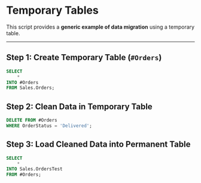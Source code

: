 # Temporary Tables

This script provides a **generic example of data migration** using a temporary table.  

---

## Step 1: Create Temporary Table (`#Orders`)

```sql
SELECT
    *
INTO #Orders
FROM Sales.Orders;
```

## Step 2: Clean Data in Temporary Table
```sql
DELETE FROM #Orders
WHERE OrderStatus = 'Delivered';
```
## Step 3: Load Cleaned Data into Permanent Table
```sql
SELECT
    *
INTO Sales.OrdersTest
FROM #Orders;
```